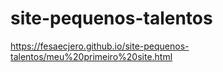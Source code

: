 # site-pequenos-talentos
https://fesaecjero.github.io/site-pequenos-talentos/meu%20primeiro%20site.html
